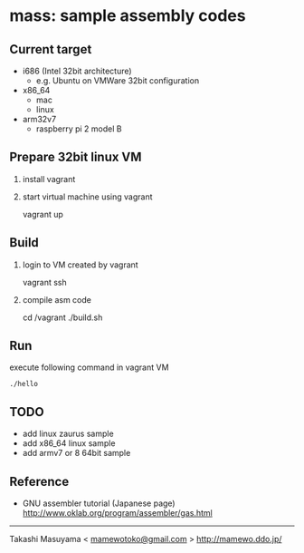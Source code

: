mass: sample assembly codes
==========================

Current target
--------------

* i686 (Intel 32bit architecture)
    * e.g. Ubuntu on VMWare 32bit configuration
* x86_64
  * mac
  * linux
* arm32v7
  * raspberry pi 2 model B

Prepare 32bit linux VM
-----------------------
1. install vagrant
2. start virtual machine using vagrant

    vagrant up

Build
--------------

1. login to VM created by vagrant

    vagrant ssh

2. compile asm code

    cd /vagrant
    ./build.sh

Run
--------------

execute following command in vagrant VM

    ./hello

TODO
-------------

- add linux zaurus sample
- add x86_64 linux sample
- add armv7 or 8 64bit sample

Reference
-------------
- GNU assembler tutorial (Japanese page)
  <http://www.oklab.org/program/assembler/gas.html>

----
Takashi Masuyama < mamewotoko@gmail.com >
http://mamewo.ddo.jp/
